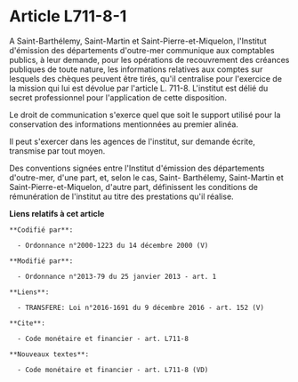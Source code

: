 # Article L711-8-1

A Saint-Barthélemy, Saint-Martin et Saint-Pierre-et-Miquelon, l'Institut d'émission des départements d'outre-mer communique
aux comptables publics, à leur demande, pour les opérations de recouvrement des créances publiques de toute nature, les
informations relatives aux comptes sur lesquels des chèques peuvent être tirés, qu'il centralise pour l'exercice de la
mission qui lui est dévolue par l'article L. 711-8. L'institut est délié du secret professionnel pour l'application de cette
disposition. 

Le droit de communication s'exerce quel que soit le support utilisé pour la conservation des informations mentionnées au
premier alinéa. 

Il peut s'exercer dans les agences de l'institut, sur demande écrite, transmise par tout moyen. 

Des conventions signées entre l'Institut d'émission des départements d'outre-mer, d'une part, et, selon le cas, Saint-
Barthélemy, Saint-Martin et Saint-Pierre-et-Miquelon, d'autre part, définissent les conditions de rémunération de l'institut
au titre des prestations qu'il réalise.

**Liens relatifs à cet article**

	**Codifié par**:

	  - Ordonnance n°2000-1223 du 14 décembre 2000 (V)

	**Modifié par**:

	  - Ordonnance n°2013-79 du 25 janvier 2013 - art. 1

	**Liens**:

	  - TRANSFERE: Loi n°2016-1691 du 9 décembre 2016 - art. 152 (V)

	**Cite**:

	  - Code monétaire et financier - art. L711-8

	**Nouveaux textes**:

	  - Code monétaire et financier - art. L711-8 (VD)
